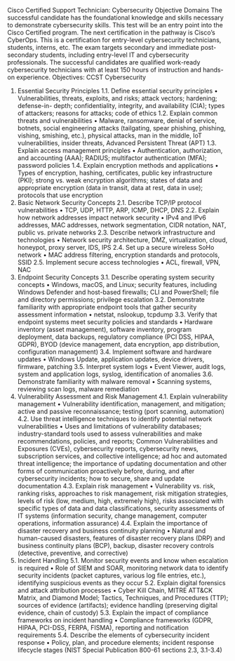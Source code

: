 Cisco Certified Support Technician: Cybersecurity Objective Domains The successful candidate has the foundational knowledge and skills necessary to demonstrate cybersecurity skills. This test will be an entry point into the Cisco Certified program. The next certification in the pathway is Cisco’s CyberOps. This is a certification for entry-level cybersecurity technicians, students, interns, etc. The exam targets secondary and immediate post-secondary students, including entry-level IT and cybersecurity professionals. The successful candidates are qualified work-ready cybersecurity technicians with at least 150 hours of instruction and hands-on experience. Objectives: CCST Cybersecurity

1. Essential Security Principles 1.1. Define essential security principles • Vulnerabilities, threats, exploits, and risks; attack vectors; hardening; defense-in- depth; confidentiality, integrity, and availability (CIA); types of attackers; reasons for attacks; code of ethics 1.2. Explain common threats and vulnerabilities • Malware, ransomware, denial of service, botnets, social engineering attacks (tailgating, spear phishing, phishing, vishing, smishing, etc.), physical attacks, man in the middle, IoT vulnerabilities, insider threats, Advanced Persistent Threat (APT) 1.3. Explain access management principles • Authentication, authorization, and accounting (AAA); RADIUS; multifactor authentication (MFA); password policies 1.4. Explain encryption methods and applications • Types of encryption, hashing, certificates, public key infrastructure (PKI); strong vs. weak encryption algorithms; states of data and appropriate encryption (data in transit, data at rest, data in use); protocols that use encryption
2. Basic Network Security Concepts 2.1. Describe TCP/IP protocol vulnerabilities • TCP, UDP, HTTP, ARP, ICMP, DHCP, DNS 2.2. Explain how network addresses impact network security • IPv4 and IPv6 addresses, MAC addresses, network segmentation, CIDR notation, NAT, public vs. private networks 2.3. Describe network infrastructure and technologies • Network security architecture, DMZ, virtualization, cloud, honeypot, proxy server, IDS, IPS 2.4. Set up a secure wireless SoHo network • MAC address filtering, encryption standards and protocols, SSID 2.5. Implement secure access technologies • ACL, firewall, VPN, NAC
3. Endpoint Security Concepts 3.1. Describe operating system security concepts • Windows, macOS, and Linux; security features, including Windows Defender and host-based firewalls; CLI and PowerShell; file and directory permissions; privilege escalation 3.2. Demonstrate familiarity with appropriate endpoint tools that gather security assessment information • netstat, nslookup, tcpdump 3.3. Verify that endpoint systems meet security policies and standards • Hardware inventory (asset management), software inventory, program deployment, data backups, regulatory compliance (PCI DSS, HIPAA, GDPR), BYOD (device management, data encryption, app distribution, configuration management) 3.4. Implement software and hardware updates • Windows Update, application updates, device drivers, firmware, patching 3.5. Interpret system logs • Event Viewer, audit logs, system and application logs, syslog, identification of anomalies 3.6. Demonstrate familiarity with malware removal • Scanning systems, reviewing scan logs, malware remediation
4. Vulnerability Assessment and Risk Management 4.1. Explain vulnerability management • Vulnerability identification, management, and mitigation; active and passive reconnaissance; testing (port scanning, automation) 4.2. Use threat intelligence techniques to identify potential network vulnerabilities • Uses and limitations of vulnerability databases; industry-standard tools used to assess vulnerabilities and make recommendations, policies, and reports; Common Vulnerabilities and Exposures (CVEs), cybersecurity reports, cybersecurity news, subscription services, and collective intelligence; ad hoc and automated threat intelligence; the importance of updating documentation and other forms of communication proactively before, during, and after cybersecurity incidents; how to secure, share and update documentation 4.3. Explain risk management • Vulnerability vs. risk, ranking risks, approaches to risk management, risk mitigation strategies, levels of risk (low, medium, high, extremely high), risks associated with specific types of data and data classifications, security assessments of IT systems (information security, change management, computer operations, information assurance) 4.4. Explain the importance of disaster recovery and business continuity planning • Natural and human-caused disasters, features of disaster recovery plans (DRP) and business continuity plans (BCP), backup, disaster recovery controls (detective, preventive, and corrective)
5. Incident Handling 5.1. Monitor security events and know when escalation is required • Role of SIEM and SOAR, monitoring network data to identify security incidents (packet captures, various log file entries, etc.), identifying suspicious events as they occur 5.2. Explain digital forensics and attack attribution processes • Cyber Kill Chain, MITRE ATT&CK Matrix, and Diamond Model; Tactics, Techniques, and Procedures (TTP); sources of evidence (artifacts); evidence handling (preserving digital evidence, chain of custody) 5.3. Explain the impact of compliance frameworks on incident handling • Compliance frameworks (GDPR, HIPAA, PCI-DSS, FERPA, FISMA), reporting and notification requirements 5.4. Describe the elements of cybersecurity incident response • Policy, plan, and procedure elements; incident response lifecycle stages (NIST Special Publication 800-61 sections 2.3, 3.1-3.4)